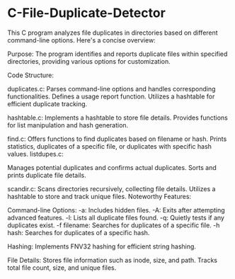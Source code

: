 # C-File-Duplicate-Detector

This C program analyzes file duplicates in directories based on different command-line options. Here's a concise overview:

Purpose:
The program identifies and reports duplicate files within specified directories, providing various options for customization.

Code Structure:

duplicates.c:
Parses command-line options and handles corresponding functionalities.
Defines a usage report function.
Utilizes a hashtable for efficient duplicate tracking.

hashtable.c:
Implements a hashtable to store file details.
Provides functions for list manipulation and hash generation.

find.c:
Offers functions to find duplicates based on filename or hash.
Prints statistics, duplicates of a specific file, or duplicates with specific hash values.
listdupes.c:

Manages potential duplicates and confirms actual duplicates.
Sorts and prints duplicate file details.

scandir.c:
Scans directories recursively, collecting file details.
Utilizes a hashtable to store and track unique files.
Noteworthy Features:

Command-line Options:
-a: Includes hidden files.
-A: Exits after attempting advanced features.
-l: Lists all duplicate files found.
-q: Quietly tests if any duplicates exist. 
-f filename: Searches for duplicates of a specific file.
-h hash: Searches for duplicates of a specific hash.

Hashing:
Implements FNV32 hashing for efficient string hashing.

File Details:
Stores file information such as inode, size, and path.
Tracks total file count, size, and unique files.

